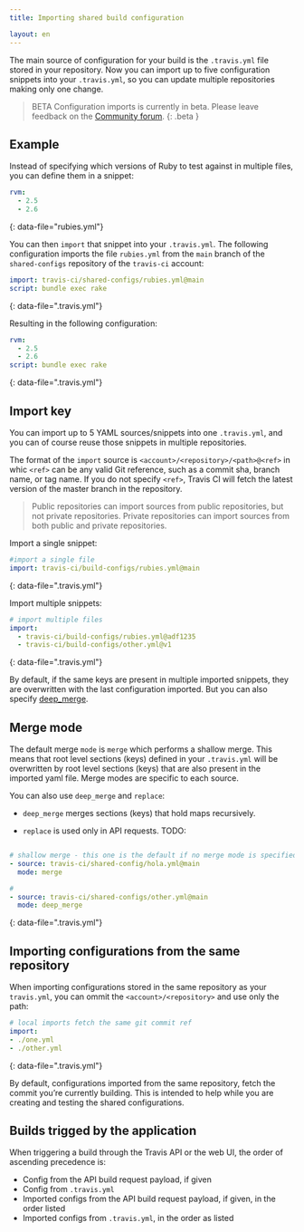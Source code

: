 ```yaml
---
title: Importing shared build configuration

layout: en
---
```


The main source of configuration for your build is the `.travis.yml` file stored in your repository. Now you can import up to five configuration snippets into your `.travis.yml`, so you can update multiple repositories making only one change.

> BETA Configuration imports is currently in beta. Please leave feedback on the [Community forum](https://travis-ci.community/c/early-releases).
{: .beta }

## Example

Instead of specifying which versions of Ruby to test against in multiple files, you can define them in a snippet:

```yaml
rvm:
  - 2.5
  - 2.6
```
{: data-file="rubies.yml"}

You can then `import` that snippet into your `.travis.yml`. The following configuration imports the file `rubies.yml` from the `main` branch of the `shared-configs` repository of the `travis-ci` account:

```yaml
import: travis-ci/shared-configs/rubies.yml@main
script: bundle exec rake
```
{: data-file=".travis.yml"}

Resulting in the following configuration:

```yaml
rvm:
  - 2.5
  - 2.6
script: bundle exec rake
```
{: data-file=".travis.yml"}

## Import key

You can import up to 5 YAML sources/snippets into one `.travis.yml`, and you can of course reuse those snippets in multiple repositories.

The format of the `import` source is `<account>/<repository>/<path>@<ref>` in whic `<ref>` can be any valid Git reference, such as a commit sha, branch name, or tag name. If you do not specify `<ref>`, Travis CI will fetch the latest version of the master branch in the repository.

> Public repositories can import sources from public repositories, but not private repositories. Private repositories can import sources from both public and private repositories.

Import a single snippet:

```yaml
#import a single file
import: travis-ci/build-configs/rubies.yml@main
```
{: data-file=".travis.yml"}

Import multiple snippets:

```yaml
# import multiple files
import:
  - travis-ci/build-configs/rubies.yml@adf1235
  - travis-ci/build-configs/other.yml@v1
```
{: data-file=".travis.yml"}

By default, if the same keys are present in multiple imported snippets, they are overwritten with the last configuration imported. But you can also specify [deep_merge](#merge-mode).

## Merge mode

The default merge `mode` is `merge` which performs a shallow merge.
This means that root level sections (keys) defined in your `.travis.yml` will be overwritten by root level sections (keys) that are also present in the imported yaml file.
Merge modes are specific to each source.

You can also use `deep_merge` and `replace`:

* `deep_merge` merges sections (keys) that hold maps recursively.

* `replace` is used only in API requests. TODO:

```yaml

# shallow merge - this one is the default if no merge mode is specified
- source: travis-ci/shared-config/hola.yml@main
  mode: merge

#
- source: travis-ci/shared-configs/other.yml@main
  mode: deep_merge
```
{: data-file=".travis.yml"}


## Importing configurations from the same repository

When importing configurations stored in the same repository as your `travis.yml`, you can ommit the `<account>/<repository>` and use only the path:

```yaml
# local imports fetch the same git commit ref
import:
- ./one.yml
- ./other.yml
```
{: data-file=".travis.yml"}

By default, configurations imported from the same repository, fetch the commit you’re currently building. This is intended to help while you are  creating and testing the shared configurations.

## Builds trigged by the application

When triggering a build through the Travis API or the web UI, the order of ascending precedence is:

- Config from the API build request payload, if given
- Config from `.travis.yml`
- Imported configs from the API build request payload, if given, in the order listed
- Imported configs from `.travis.yml`, in the order as listed
